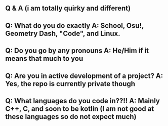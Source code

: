 Q & A (i am totally quirky and different)
----------------------------------------------
Q: What do you do exactly
A: School, Osu!, Geometry Dash, "Code", and Linux.
------------------------------------------------------
Q: Do you go by any pronouns
A: He/Him if it means that much to you
--------------------------------------------------
Q: Are you in active development of a project?
A: Yes, the repo is currently private though
---------------------------------------------------
Q: What languages do you code in??!!
A: Mainly C++, C, and soon to be kotlin (I am not good at these languages so do not expect much)
------------------------------------------------------
